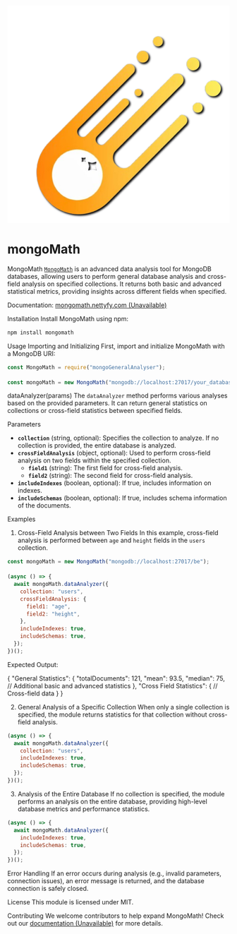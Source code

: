 <p align="center">
  <a href="http://mongomath.nettyfy.com/"><img src="https://github.com/ThorLex/galaxy.mongoMath/blob/main/galaxy.png" alt="Galaxy Logo"></a>
</p>

# mongoMath

MongoMath [`MongoMath`](https://github.com/ThorLex/galaxy.mongoMath) is an advanced data analysis tool for MongoDB databases, allowing users to perform general database analysis and cross-field analysis on specified collections. It returns both basic and advanced statistical metrics, providing insights across different fields when specified.

Documentation: [mongomath.nettyfy.com (Unavailable)](http://mongomath.nettyfy.com)

Installation
Install MongoMath using npm:

```bash
npm install mongomath
```

Usage
Importing and Initializing
First, import and initialize MongoMath with a MongoDB URI:

```javascript
const MongoMath = require("mongoGeneralAnalyser");

const mongoMath = new MongoMath("mongodb://localhost:27017/your_database");
```

dataAnalyzer(params)
The `dataAnalyzer` method performs various analyses based on the provided parameters. It can return general statistics on collections or cross-field statistics between specified fields.

Parameters

- **`collection`** (string, optional): Specifies the collection to analyze. If no collection is provided, the entire database is analyzed.
- **`crossFieldAnalysis`** (object, optional): Used to perform cross-field analysis on two fields within the specified collection.
  - **`field1`** (string): The first field for cross-field analysis.
  - **`field2`** (string): The second field for cross-field analysis.
- **`includeIndexes`** (boolean, optional): If true, includes information on indexes.
- **`includeSchemas`** (boolean, optional): If true, includes schema information of the documents.

Examples

1. Cross-Field Analysis between Two Fields
   In this example, cross-field analysis is performed between `age` and `height` fields in the `users` collection.

```javascript
const mongoMath = new MongoMath("mongodb://localhost:27017/be");

(async () => {
  await mongoMath.dataAnalyzer({
    collection: "users",
    crossFieldAnalysis: {
      field1: "age",
      field2: "height",
    },
    includeIndexes: true,
    includeSchemas: true,
  });
})();
```

Expected Output:

{
"General Statistics": {
"totalDocuments": 121,
"mean": 93.5,
"median": 75,
// Additional basic and advanced statistics
},
"Cross Field Statistics": {
// Cross-field data
}
}

2. General Analysis of a Specific Collection
   When only a single collection is specified, the module returns statistics for that collection without cross-field analysis.

```javascript
(async () => {
  await mongoMath.dataAnalyzer({
    collection: "users",
    includeIndexes: true,
    includeSchemas: true,
  });
})();
```

3. Analysis of the Entire Database
   If no collection is specified, the module performs an analysis on the entire database, providing high-level database metrics and performance statistics.

```javascript
(async () => {
  await mongoMath.dataAnalyzer({
    includeIndexes: true,
    includeSchemas: true,
  });
})();
```

Error Handling
If an error occurs during analysis (e.g., invalid parameters, connection issues), an error message is returned, and the database connection is safely closed.

License
This module is licensed under MIT.

Contributing
We welcome contributors to help expand MongoMath! Check out our [documentation (Unavailable)](http://mongomath.nettyfy.com) for more details.
